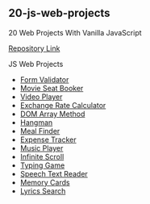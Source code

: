 ## 20-js-web-projects

20 Web Projects With Vanilla JavaScript

[Repository Link](https://github.com/connorjnel/20-js-web-projects)

JS Web Projects

- [Form Validator](https://connorjnel.github.io/20-js-web-projects/form-validator/)
- [Movie Seat Booker](https://connorjnel.github.io/20-js-web-projects/movie-seat-booking/)
- [Video Player](https://connorjnel.github.io/20-js-web-projects/video-player/)
- [Exchange Rate Calculator](https://connorjnel.github.io/20-js-web-projects/exchange-rate-calc/)
- [DOM Array Method](https://connorjnel.github.io/20-js-web-projects/dom-array/)
- [Hangman](https://connorjnel.github.io/20-js-web-projects/hangman/)
- [Meal Finder](https://connorjnel.github.io/20-js-web-projects/meal-finder/)
- [Expense Tracker](https://connorjnel.github.io/20-js-web-projects/expense-tracker/)
- [Music Player](https://connorjnel.github.io/20-js-web-projects/music-player/)
- [Infinite Scroll](https://connorjnel.github.io/20-js-web-projects/infinite-scroll/)
- [Typing Game](https://connorjnel.github.io/20-js-web-projects/typing-game/)
- [Speech Text Reader](https://connorjnel.github.io/20-js-web-projects/speech-text-reader/)
- [Memory Cards](https://connorjnel.github.io/20-js-web-projects/memory-cards/)
- [Lyrics Search](https://connorjnel.github.io/20-js-web-projects/lyrics-search/)
